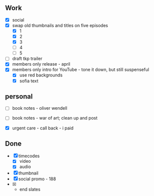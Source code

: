 ## Work
- [x] social
- [x] swap old thumbnails and titles on five episodes
	- [x] 1
	- [x] 2
	- [x] 3
	- [ ] 4
	- [ ] 5
- [ ] draft tkp trailer
- [x] members only release - april
- [x] members only intro for YouTube - tone it down, but still suspenseful
	- [x] use red backgrounds
	- [x] sofia text

## personal
- [ ] book notes - oliver wendell
- [ ] book notes - war of art; clean up and post
- [x] urgent care - call back - i paid 


## Done

- [x] timecodes
	- [x] video 
	- [x] audio
- [x] thumbnail
- [x] social promo - 188
- [x] - end slates